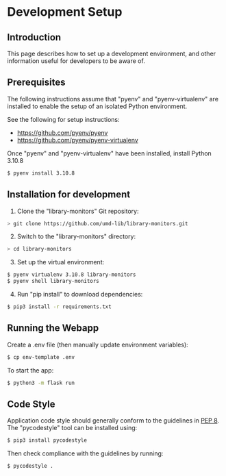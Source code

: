 # Development Setup

## Introduction

This page describes how to set up a development environment, and other
information useful for developers to be aware of.

## Prerequisites

The following instructions assume that "pyenv" and "pyenv-virtualenv" are
installed to enable the setup of an isolated Python environment.

See the following for setup instructions:

* <https://github.com/pyenv/pyenv>
* <https://github.com/pyenv/pyenv-virtualenv>

Once "pyenv" and "pyenv-virtualenv" have been installed, install Python 3.10.8

```bash
$ pyenv install 3.10.8
```

## Installation for development

1) Clone the "library-monitors" Git repository:

```bash
> git clone https://github.com/umd-lib/library-monitors.git
```

2) Switch to the "library-monitors" directory:

```bash
> cd library-monitors
```

3) Set up the virtual environment:

```bash
$ pyenv virtualenv 3.10.8 library-monitors
$ pyenv shell library-monitors
```

4) Run "pip install" to download dependencies:

```bash
$ pip3 install -r requirements.txt
```

## Running the Webapp

Create a .env file (then manually update environment variables):

```bash
$ cp env-template .env
```

To start the app:

```bash
$ python3 -m flask run
```

## Code Style

Application code style should generally conform to the guidelines in
[PEP 8](https://www.python.org/dev/peps/pep-0008/). The "pycodestyle" tool
can be installed using:

```bash
$ pip3 install pycodestyle
```

Then check compliance with the guidelines by running:

```bash
$ pycodestyle .
```
